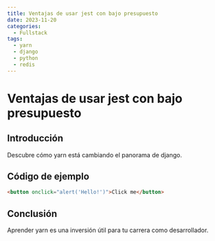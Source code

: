 ```yaml
---
title: Ventajas de usar jest con bajo presupuesto
date: 2023-11-20
categories:
  - Fullstack
tags:
  - yarn
  - django
  - python
  - redis
---
```


# Ventajas de usar jest con bajo presupuesto

## Introducción

Descubre cómo yarn está cambiando el panorama de django.

## Código de ejemplo

```html
<button onclick="alert('Hello!')">Click me</button>
```

## Conclusión

Aprender yarn es una inversión útil para tu carrera como desarrollador.
